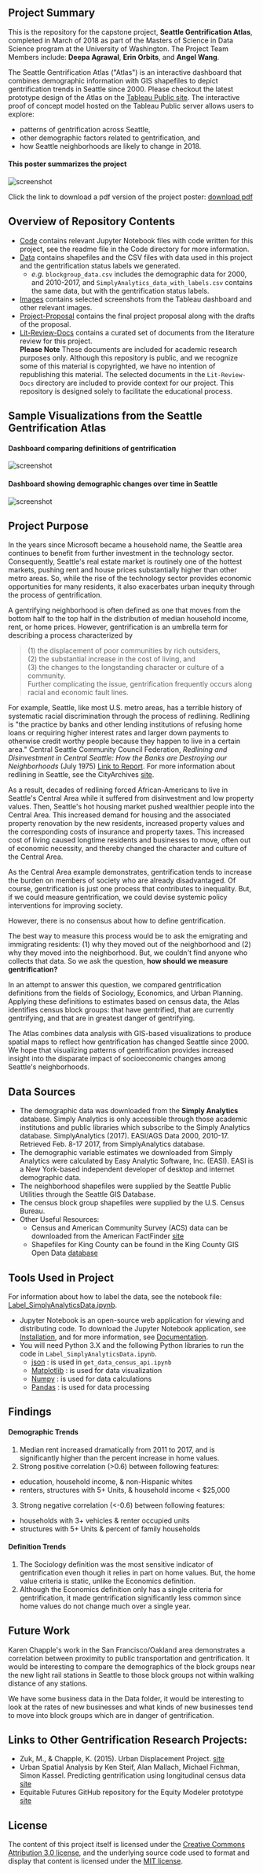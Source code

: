 ## Project Summary
This is the repository for the capstone project, **Seattle Gentrification Atlas**, completed in March of 2018 as part of the Masters of Science in Data Science program at the University of Washington. The Project Team Members include: **Deepa Agrawal**, **Erin Orbits**, and **Angel Wang**.  

The Seattle Gentrification Atlas ("Atlas") is an interactive dashboard that combines demographic information with GIS shapefiles to depict gentrification trends in Seattle since 2000. Please checkout the latest prototype design of the Atlas on the [Tableau Public site](https://public.tableau.com/profile/erin.orbits#!/vizhome/SeattleGentrificationAtlas/Atlas?publish=yes). The interactive proof of concept model hosted on the Tableau Public server allows users to explore:  
* patterns of gentrification across Seattle, 
* other demographic factors related to gentrification, and 
* how Seattle neighborhoods are likely to change in 2018.   

#### This poster summarizes the project 
![screenshot](https://raw.githubusercontent.com/dipsuw/Capstone590/master/Images/SeattleGentrificationAtlasPoster.jpeg)

Click the link to download a pdf version of the project poster: <a href="https://raw.githubusercontent.com/dipsuw/Capstone590/master/Images/SeattleGentrificationAtlas_poster.pdf">download pdf </a>

## Overview of Repository Contents  
 * [Code](https://github.com/dipsuw/Capstone590/master/Code/) contains relevant Jupyter Notebook files with code written for this project, see the readme file in the Code directory for more information.
 * [Data](https://github.com/dipsuw/Capstone590/master/Data/) contains shapefiles and the CSV files with data used in this project and the gentrification status labels we generated.  
   - _e.g._ `blockgroup_data.csv` includes the demographic data for 2000, and 2010-2017, and `SimplyAnalytics_data_with_labels.csv` contains the same data, but with the gentrification status labels. 
 * [Images](https://raw.githubusercontent.com/dipsuw/Capstone590/master/Images/) contains selected screenshots from the Tableau dashboard and other relevant images.  
 * [Project-Proposal](https://raw.githubusercontent.com/dipsuw/Capstone590/master/Project-Proposal/) contains the final project proposal along with the drafts of the proposal.
 * [Lit-Review-Docs](https://raw.githubusercontent.com/dipsuw/Capstone590/master/Lit-Review-Docs/) contains a curated set of documents from the literature review for this project.  
   __Please Note__ These documents are included for academic research purposes only. Although this repository is public, and we recognize some of this material is copyrighted, we have no intention of republishing this material. The selected documents in the `Lit-Review-Docs` directory are included to provide context for our project. This repository is designed solely to facilitate the educational process.   
 
## Sample Visualizations from the Seattle Gentrification Atlas
#### Dashboard comparing definitions of gentrification
![screenshot](https://raw.githubusercontent.com/dipsuw/Capstone590/master/Images/compare_defs_map.jpeg)
#### Dashboard showing demographic changes over time in Seattle
![screenshot](https://raw.githubusercontent.com/dipsuw/Capstone590/master/Images/dashboard_demo_data.jpeg)

## Project Purpose
In the years since Microsoft became a household name, the Seattle area continues to benefit from further investment in the technology sector. Consequently, Seattle's real estate market is routinely one of the hottest markets, pushing rent and house prices substantially higher than other metro areas. So, while the rise of the technology sector provides economic opportunities for many residents, it also exacerbates urban inequity through the process of gentrification.  

A gentrifying neighborhood is often defined as one that moves from the bottom half to the top half in the distribution of median household income, rent, or home prices. However, gentrification is an umbrella term for describing a process characterized by  
 > (1)   the displacement of poor communities by rich outsiders,  
 > (2) the substantial increase in the cost of living, and  
 > (3) the changes to the longstanding character or culture of a community.  
Further complicating the issue, gentrification frequently occurs along racial and economic fault lines.  

For example, Seattle, like most U.S. metro areas, has a terrible history of systematic racial discrimination through the process of redlining. Redlining is "the practice by banks and other lending institutions of refusing home loans or requiring higher interest rates and larger down payments to otherwise credit worthy people because they happen to live in a certain area." Central Seattle Community Council Federation, _Redlining and Disinvestment in Central Seattle: How the Banks are Destroying our Neighborhoods_ (July 1975) [Link to Report](http://clerk.seattle.gov/~F_archives/documents/Doc_11219.pdf). For more information about redlining in Seattle, see the CityArchives [site](https://www.seattle.gov/cityarchives/exhibits-and-education/online-exhibits/redlining-in-seattle).  

As a result, decades of redlining forced African-Americans to live in Seattle's Central Area while it suffered from disinvestment and low property values. Then, Seattle's hot housing market pushed wealthier people into the Central Area. This increased demand for housing and the associated property renovation by the new residents, increased property values and the corresponding costs of insurance and property taxes. This increased cost of living caused longtime residents and businesses to move, often out of economic necessity, and thereby changed the character and culture of the Central Area.  

As the Central Area example demonstrates, gentrification tends to increase the burden on members of society who are already disadvantaged. Of course, gentrification is just one process that contributes to inequality. But, if we could measure gentrification, we could devise systemic policy interventions for improving society.  

However, there is no consensus about how to define gentrification.  

The best way to measure this process would be to ask the emigrating and immigrating residents: (1) why they moved out of the neighborhood and (2) why they moved into the neighborhood. But, we couldn't find anyone who collects that data. So we ask the question, __how should we measure gentrification?__  

In an attempt to answer this question, we compared gentrification definitions from the fields of Sociology, Economics, and Urban Planning. Applying these definitions to estimates based on census data, the Atlas identifies census block groups: that have gentrified, that are currently gentrifying, and that are in greatest danger of gentrifying.  

The Atlas combines data analysis with GIS-based visualizations to produce spatial maps to reflect how gentrification has changed Seattle since 2000. We hope that visualizing patterns of gentrification provides increased insight into the disparate impact of socioeconomic changes among Seattle's neighborhoods.   
  
## Data Sources
* The demographic data was downloaded from the __Simply Analytics__ database. Simply Analytics is only accessible through those academic institutions and public libraries which subscribe to the Simply Analytics database. SimplyAnalytics (2017). EASI/AGS Data 2000, 2010-17. Retrieved Feb. 8-17 2017, from SimplyAnalytics database.  
* The demographic variable estimates we downloaded from Simply Analytics were calculated by Easy Analytic Software, Inc. (EASI). EASI is a New York-based independent developer of desktop and internet demographic data.  
* The neighborhood shapefiles were supplied by the Seattle Public Utilities through the Seattle GIS Database.  
* The census block group shapefiles were supplied by the U.S. Census Bureau.
* Other Useful Resources:
   - Census and American Community Survey (ACS) data can be downloaded from the American FactFinder [site](https://factfinder.census.gov/)
   - Shapefiles for King County can be found in the King County GIS Open Data [database](https://gis-kingcounty.opendata.arcgis.com)

## Tools Used in Project
For information about how to label the data, see the notebook file: [Label_SimplyAnalyticsData.ipynb](https://raw.githubusercontent.com/dipsuw/Capstone590/master/code/Label_SimplyAnalyticsData.ipynb).  

* Jupyter Notebook is an open-source web application for viewing and distributing code. To download the Jupyter Notebook application, see [Installation](https://jupyter.org/install.html), and for more information, see [Documentation](https://jupyter.org/documentation.html). 
* You will need Python 3.X and the following Python libraries to run the code in `Label_SimplyAnalyticsData.ipynb`.  
  - [json](https://docs.python.org/3/library/json.html) : is used in `get_data_census_api.ipynb`
  - [Matplotlib](https://matplotlib.org) : is used for data visualization  
  - [Numpy](http://www.numpy.org) : is used for data calculations
  - [Pandas](http://pandas.pydata.org) : is used for data processing  
 
## Findings
#### Demographic Trends
1. Median rent increased dramatically from 2011 to 2017, and is significantly higher than the percent increase in home values.  
2. Strong positive correlation (>0.6) between following features:  
 * education, household income, & non-Hispanic whites  
 * renters, structures with 5+ Units, & household income < $25,000  
3. Strong negative correlation (<-0.6) between following features:  
 * households with 3+ vehicles & renter occupied units  
 * structures with 5+ Units & percent of family households  
 
#### Definition Trends 
1. The Sociology definition was the most sensitive indicator of gentrification even though it relies in part on home values. But, the home value criteria is static, unlike the Economics definition.
2. Although the Economics definition only has a single criteria for gentrification, it made gentrification significantly less common since home values do not change much over a single year.

## Future Work
Karen Chapple's work in the San Francisco/Oakland area demonstrates a correlation between proximity to public transportation and gentrification. It would be interesting to compare the demographics of the block groups near the new light rail stations in Seattle to those block groups not within walking distance of any stations.  

We have some business data in the Data folder, it would be interesting to look at the rates of new businesses and what kinds of new businesses tend to move into block groups which are in danger of gentrification. 

## Links to Other Gentrification Research Projects:
 * Zuk, M., & Chapple, K. (2015). Urban Displacement Project. [site](http://www.urbandisplacement.org)
 * Urban Spatial Analysis by Ken Steif, Alan Mallach, Michael Fichman, Simon Kassel. Predicting gentrification using longitudinal census data [site](http://urbanspatialanalysis.com/portfolio/predicting-gentrification-using-longitudinal-census-data/)
 * Equitable Futures GitHub repository for the Equity Modeler prototype [site](https://github.com/uwescience/DSSG2017-Equity)

## License
The content of this project itself is licensed under the [Creative Commons Attribution 3.0 license](https://creativecommons.org/licenses/by/3.0/us/deed.en_US), and the underlying source code used to format and display that content is licensed under the [MIT license](https://opensource.org/licenses/mit-license.php). 
